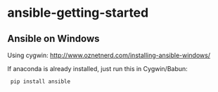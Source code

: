 # ansible-getting-started

## Ansible on Windows

Using cygwin: http://www.oznetnerd.com/installing-ansible-windows/

If anaconda is already installed, just run this in Cygwin/Babun:

     pip install ansible